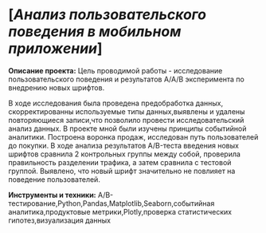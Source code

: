 #  [*Анализ пользовательского поведения в мобильном приложении*]
**Описание проекта:**
Цель проводимой работы - исследование пользовательского поведения и результатов А/А/В эксперимента по внедрению новых шрифтов.

В ходе исследования была проведена предобработка данных, скорректированны используемые типы данных,выявлены и удалены повторяющиеся записи,что позволило провести исследовательский анализ данных.
В  проекте мной были изучены принципы событийной аналитики. Построена
воронка продаж, исследован путь пользователей до покупки.
В ходе анализа результатов A/B-теста введения новых шрифтов  сравнила 2 контрольных группы между собой, проверила  правильность разделении трафика, а затем сравнила с тестовой группой.
Выявлено, что новый шрифт значительно не повлияет на поведение пользователей.

**Инструменты и техники:**
A/B-тестирование,Python,Pandas,Matplotlib,Seaborn,событийная аналитика,продуктовые метрики,Plotly,проверка статистических гипотез,визуализация данных
